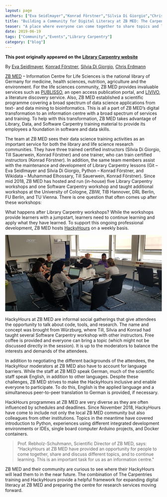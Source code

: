 ```yaml
---
layout: page
authors: ["Eva Seidlmayer","Konrad Förstner","Silvia Di Giorgio","Chris Erdmann"]
title: "Building a Community for Digital Literacy at ZB MED: The Carpentries and HackyHours"
teaser: "A place where everyone can come together to share topics and learn from each other"
date: 2019-06-19
tags: ["Community","Events","Library Carpentry"]
category: ["blog"]
--- 
```


**This post originally appeared on the [Library Carpentry website](https://librarycarpentry.org)**

By [Eva Seidlmayer](https://twitter.com/kivilih), [Konrad Förstner](https://twitter.com/konradfoerstner), [Silvia Di Giorgio](https://twitter.com/digiorgiosilvia), [Chris Erdmann](https://twitter.com/libcce)

[ZB MED](http://zbmed.de/) – Information Centre for Life Sciences is the national library of Germany for medicine, health sciences, nutrition, agriculture and the environment. For the life sciences community, ZB MED provides invaluable services such as [PUBLISSO](https://publisso.de), an open access publication portal, and [LIVIVO](http://livivo.de/), a literature discovery service. Also, ZB MED established a scientific programme covering a broad spectrum of data science applications from  text- and data mining to bioinformatics. This is all a part of ZB MED’s digital transformation to an information centre with a broad spectrum of services and training. To help with this transformation, ZB MED takes advantage of Library, Data, and Software Carpentry training material to provide its employees a foundation in software and data skills.

The team at ZB MED sees their data science training activities as an important service for both the library and life science research communities.  They have three trained certified instructors (Silvia Di Giorgio, Till Sauerwein, Konrad Förstner) and one trainer, who can train certified instructors  (Konrad Förstner). In addition, the same team members assist with the maintenance and development of Library Carpentry lessons  (Git – Eva Seidlmayer and Silvia Di Giorgio, Python – Konrad Förstner, and Wikidata – Muhammad Elhossary, Till Sauerwein, Konrad Förstner). Since mid 2018, ZB MED has hosted and run (in-house) five Library Carpentry workshops and one Software Carpentry workshop and taught additional workshops at the University of Cologne, ZBIW, TIB Hannover, DRL Berlin, FU Berlin, and TU Vienna. There is one question that often comes up after these workshops:

What happens after Library Carpentry workshops? While the workshops provide learners with a jumpstart, learners need to continue learning and apply what they have learned. To support this ongoing professional development, ZB MED hosts [HackyHours](https://hackyhour.github.io/Cologne/) on a weekly basis.

![HackyHour @ ZB MED](/images/zbmed-sprint.jpg)

HackyHours at ZB MED are informal social gatherings that give attendees the opportunity to talk about code, tools, and research. The name and concept was brought from Würzburg, where Till, Silvia and Konrad had taught several Software Carpentry workshop with other instructors. Free coffee is provided and everyone can bring a topic (which might not be discussed directly in the session). It is up to the moderators to balance the interests and demands of the attendees.

In addition to negotiating the different backgrounds of the attendees, the HackyHour moderators at ZB MED also have to account for language barriers. While the staff at ZB MED speak German, much of the scientific staff speak English, in addition to other languages. Despite these challenges, ZB MED strives to make the HackyHours inclusive and enable everyone to participate. To do this, English is the applied language and a simultaneous peer-to-peer translation to German is provided, if necessary.

HackHours programmes at ZB MED are very diverse as they are often influenced by schedules and deadlines. Since November 2018, HackyHours have come to include not only the local ZB MED community but also colleagues from other institutions. Topics in the meantime have covered introduction to Python, experiences using different integrated development environments or IDEs, single board computer Arduino projects, and Docker containers.

> Prof. Rebholz-Schuhmann, Scientific Director of ZB MED, says: “HackyHours at ZB MED have provided an opportunity for people to come together, share and discuss different topics, and to continue learning. This is an important task for us as an information centre." 

ZB MED and their community are curious to see where their HackyHours will lead them to in the near future. The combination of The Carpentries training and HackyHours provide a helpful framework for expanding digital literacy at ZB MED and preparing the centre for research services moving forward.
